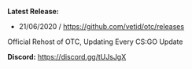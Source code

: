**Latest Release:**
* 21/06/2020 / https://github.com/vetid/otc/releases

Official Rehost of OTC, Updating Every CS:GO Update

**Discord:** https://discord.gg/tUJsJgX
